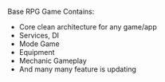 Base RPG Game
Contains:
- Core clean architecture for any game/app
- Services, DI
- Mode Game
- Equipment
- Mechanic Gameplay
- And many many feature is updating
